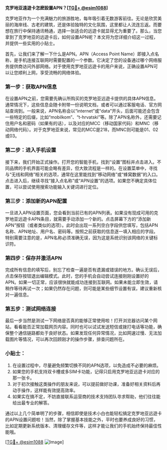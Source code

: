 **克罗地亚遠遊卡怎麽設置APN？[[TG💪+ @esim1088](https://t.me/s/esim1088)]**

克罗地亚作为一个充满魅力的旅游胜地，每年吸引着无数游客前往。无论是欣赏美丽的海岸线、古老的建筑，还是体验独特的文化氛围，这里都让人流连忘返。而要想在旅行中保持通讯畅通，选择一张适合的远遊卡就显得尤为重要了。那么，当您拿到了克罗地亚的远遊卡后，如何设置APN呢？本文将为您详细介绍这一过程，并提供一些实用的小贴士。

首先，让我们来了解一下什么是APN。APN（Access Point Name）即接入点名称，是手机连接互联网时需要配置的一个参数。它决定了您的设备通过哪个网络服务提供商访问外部网络。对于使用克罗地亚远遊卡的用户来说，正确设置APN可以让您顺利上网，享受流畅的网络体验。

### **第一步：获取APN信息**
在设置APN之前，您需要先确认所购买的克罗地亚远遊卡提供的具体APN信息。通常情况下，这些信息会随卡附带一份说明文档，或者可以通过客服电话、官方网站查询到。一般来说，APN名称会以“internet”或“data”开头，后面可能还会包含一些特定的后缀，比如“mobilkom”、“t-hrvatski”等。除了APN名称外，还需要记住用户名和密码（如果有的话），以及对应的MCC（移动国家代码）和MNC（移动网络代码）。对于克罗地亚来说，常见的MCC是218，而MNC则可能是01、02或03。

### **第二步：进入手机设置**
接下来，我们开始正式操作。打开您的智能手机，找到“设置”图标并点击进入。不同品牌的手机界面可能会略有差异，但大致流程是一样的。在设置菜单中，寻找与“无线和网络”相关的选项，通常在这里能找到“移动网络”或“蜂窝数据”的入口。点击进入后，继续寻找“接入点名称”或“APN设置”的选项。如果您不确定具体位置，可以尝试使用搜索功能输入关键词进行定位。

### **第三步：添加新的APN配置**
一旦进入APN设置页面，您会看到当前已有的APN列表。如果没有现成可用的克罗地亚远遊卡APN条目，就需要手动添加一个新的。点击屏幕下方的“添加新APN”按钮（或者类似的选项）。此时会出现一系列空白字段供您填写，包括APN名称、APN地址、用户名、密码等。按照之前获取的信息逐一填入相应的字段。特别需要注意的是，APN名称必须准确无误，因为这是系统识别该网络的关键标识符。

### **第四步：保存并激活APN**
完成所有信息的填写后，别忘了检查一遍是否有遗漏或错误的地方。确认无误后，点击保存按钮退出编辑模式。此时，您的手机会自动尝试连接刚刚设置好的APN。如果一切正常，应该很快就能成功连接到互联网。如果未能立即生效，请稍作等待再试一次；如果仍然存在问题，则可能是某些细节设置有误，建议重新核对一遍信息。

### **第五步：测试网络连接**
最后一步当然是测试一下网络是否真的能够正常使用啦！打开浏览器访问某个网站，看看能否正常加载网页内容。同时也可以试试发送短信或拨打电话等功能，确保整个通信链路都处于良好状态。如果发现任何异常情况，比如网速过慢、无法加载图片等情况，可以再次回顾刚才的操作步骤，排查问题所在。

### **小贴士：**
1. 在设置过程中，尽量避免频繁切换不同的APN选项，以免造成不必要的麻烦。
2. 如果您的手机支持双卡槽或多SIM卡功能，记得只启用克罗地亚远遊卡对应的那一张卡。
3. 对于初次接触这类操作的朋友来说，可以提前做好功课，准备好相关资料后再动手操作，这样能有效提高效率。
4. 如果实在搞不定，不妨直接联系运营商的技术支持团队寻求帮助，他们往往能给出最专业的解答。

通过以上几个简单明了的步骤，相信即使是技术小白也能轻松搞定克罗地亚远遊卡的APN设置问题啦！当然，除了掌握基本技能之外，平时也要养成良好的习惯，比如定期更新系统版本、清理缓存文件等，这样才能让我们的手机始终保持最佳性能哦。

[[TG💪+ @esim1088](https://t.me/s/esim1088) ![Image](https://i.postimg.cc/4NQfJmqS/Snipaste-2025-05-13-00-14-12.png)]